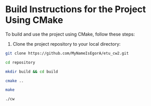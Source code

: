 # Build Instructions for the Project Using CMake

To build and use the project using CMake, follow these steps:

1. Clone the project repository to your local directory:

```bash
git clone https://github.com/MyNameIsEgorA/etu_cw2.git

cd repository

mkdir build && cd build

cmake ..

make

./cw
